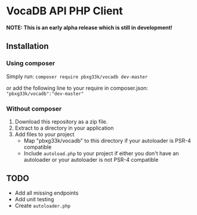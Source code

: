 # VocaDB API PHP Client #

**NOTE: This is an early alpha release which is still in development!**

## Installation ##

### Using composer ###

Simply run: `composer require pbxg33k/vocadb dev-master`

or add the following line to your require in composer.json:
`"pbxg33k/vocadb":"dev-master"`

### Without composer ###

1. Download this repository as a zip file.
2. Extract to a directory in your application
3. Add files to your project
	* Map "pbxg33k/vocadb" to this directory if your autoloader is PSR-4 compatible
	* Include `autoload.php` to your project if either you don't have an autoloader or your autoloader is not PSR-4 compatible

## TODO ##
* Add all missing endpoints
* Add unit testing
* Create `autoloader.php` 
